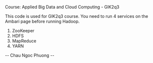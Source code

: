 Course: Applied Big Data and Cloud Computing - GIK2q3

This code is used for GIK2q3 course.
You need to run 4 services on the Ambari page before running Hadoop. 
1. ZooKeeper
2. HDFS
3. MapReduce
4. YARN

-- Chau Ngoc Phuong --